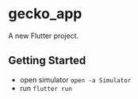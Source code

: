 # gecko_app

A new Flutter project.

## Getting Started

* open simulator
`open -a Simulator`
* run 
`flutter run`
